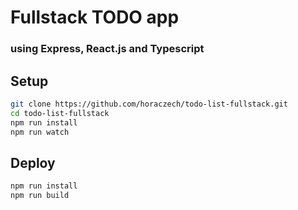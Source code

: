 # Fullstack TODO app

### using Express, React.js and Typescript

## Setup

```bash
git clone https://github.com/horaczech/todo-list-fullstack.git
cd todo-list-fullstack
npm run install
npm run watch
```

## Deploy

```bash
npm run install
npm run build
```
